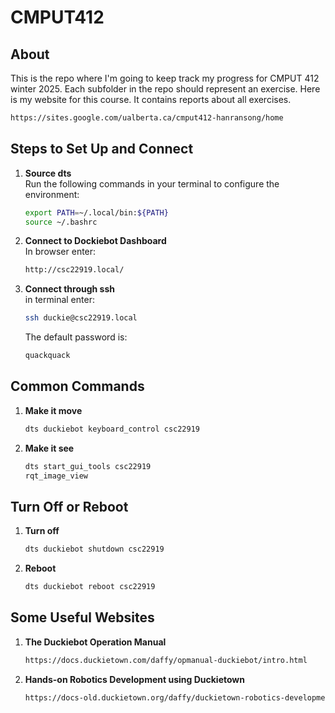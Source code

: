 # CMPUT412

## About

This is the repo where I'm going to keep track my progress for CMPUT 412 winter 2025. Each subfolder in the repo should represent an exercise. Here is my website for this course. It contains reports about all exercises.

```bash
https://sites.google.com/ualberta.ca/cmput412-hanransong/home
```

## Steps to Set Up and Connect

1. **Source dts**  
   Run the following commands in your terminal to configure the environment:

   ```bash
   export PATH=~/.local/bin:${PATH}
   source ~/.bashrc

2. **Connect to Dockiebot Dashboard**  
   In browser enter:

   ```bash
   http://csc22919.local/

3. **Connect through ssh**  
   in terminal enter:

   ```bash
   ssh duckie@csc22919.local
   ```

   The default password is:

   ```bash
   quackquack

## Common Commands

1. **Make it move**

   ```bash
   dts duckiebot keyboard_control csc22919
   ```

2. **Make it see**

   ```bash
   dts start_gui_tools csc22919
   rqt_image_view
   ```

## Turn Off or Reboot

1. **Turn off**
   ```bash
   dts duckiebot shutdown csc22919

2. **Reboot**
   ```bash
   dts duckiebot reboot csc22919

## Some Useful Websites

1. **The Duckiebot Operation Manual**

   ```bash
   https://docs.duckietown.com/daffy/opmanual-duckiebot/intro.html

2. **Hands-on Robotics Development using Duckietown**

   ```bash
   https://docs-old.duckietown.org/daffy/duckietown-robotics-development/out/index.html
